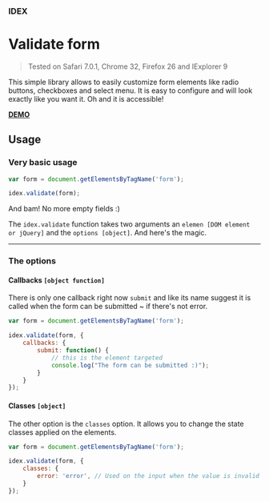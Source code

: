 ### IDEX
# Validate form

> Tested on Safari 7.0.1, Chrome 32, Firefox 26 and IExplorer 9

This simple library allows to easily customize form elements like radio buttons, checkboxes and select menu. It is easy to configure and will look exactly like you want it. Oh and it is accessible!

**[DEMO](http://demo.idesignexperiences.com/validate)**


## Usage

### Very basic usage

```js
var form = document.getElementsByTagName('form');

idex.validate(form);
```

And bam! No more empty fields :)

The ```idex.validate``` function takes two arguments an ```elemen [DOM element or jQuery]``` and the ```options [object]```. And here's the magic.

* * *

### The options

#### Callbacks ```[object function]```

There is only one callback right now ```submit``` and like its name suggest it is called when the form can be submitted ~ if there's not error.

```js
var form = document.getElementsByTagName('form');

idex.validate(form, {
    callbacks: {
        submit: function() {
            // this is the element targeted
            console.log("The form can be submitted :)");
        }
    }
});
```

#### Classes ```[object]```

The other option is the ```classes``` option. It allows you to change the state classes applied on the elements.

```js
var form = document.getElementsByTagName('form');

idex.validate(form, {
    classes: {
        error: 'error', // Used on the input when the value is invalid
    }
});
```
